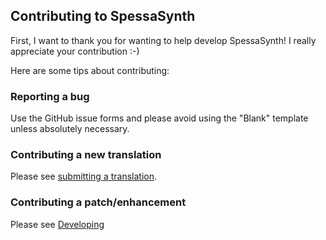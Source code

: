 ## Contributing to SpessaSynth
First, I want to thank you for wanting to help develop SpessaSynth!
I really appreciate your contribution :-)

Here are some tips about contributing:

### Reporting a bug
Use the GitHub issue forms and please avoid using the "Blank" template unless absolutely necessary.

### Contributing a new translation
Please see [submitting a translation](../src/website/js/locale/locale_files/README).

### Contributing a patch/enhancement
Please see [Developing](https://github.com/spessasus/SpessaSynth/wiki/Developing)

